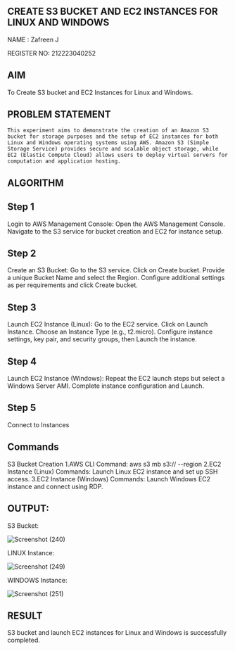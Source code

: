   ## CREATE S3 BUCKET AND EC2 INSTANCES FOR LINUX AND WINDOWS
NAME : Zafreen J

REGISTER NO: 212223040252

## AIM
To Create S3 bucket and EC2 Instances for Linux and Windows.
## PROBLEM STATEMENT
    This experiment aims to demonstrate the creation of an Amazon S3 bucket for storage purposes and the setup of EC2 instances for both Linux and Windows operating systems using AWS. Amazon S3 (Simple Storage Service) provides secure and scalable object storage, while EC2 (Elastic Compute Cloud) allows users to deploy virtual servers for computation and application hosting.

## ALGORITHM
 
## Step 1
Login to AWS Management Console:
  Open the AWS Management Console.
  Navigate to the S3 service for bucket creation and EC2 for instance setup.
## Step 2
Create an S3 Bucket:
Go to the S3 service.
Click on Create bucket.
Provide a unique Bucket Name and select the Region.
Configure additional settings as per requirements and click Create bucket.

## Step 3
Launch EC2 Instance (Linux):
Go to the EC2 service.
Click on Launch Instance.
Choose an Instance Type (e.g., t2.micro).
Configure instance settings, key pair, and security groups, then Launch the instance.

## Step 4
Launch EC2 Instance (Windows):
Repeat the EC2 launch steps but select a Windows Server AMI.
Complete instance configuration and Launch.

## Step 5
Connect to Instances


## Commands

S3 Bucket Creation
1.AWS CLI Command:
aws s3 mb s3:// --region
2.EC2 Instance (Linux) Commands:
Launch Linux EC2 instance and set up SSH access.
3.EC2 Instance (Windows) Commands:
Launch Windows EC2 instance and connect using RDP.

## OUTPUT:

S3 Bucket:

![Screenshot (240)](https://github.com/user-attachments/assets/8b7fb404-e02f-451e-8a77-90c3196152ab)


LINUX Instance:

![Screenshot (249)](https://github.com/user-attachments/assets/c8c4fe15-79dd-4212-996c-9fc9b0894a07)

 WINDOWS Instance:

![Screenshot (251)](https://github.com/user-attachments/assets/64fc6303-721d-4bcb-9415-4cc28b2ad20e)


 ## RESULT
  S3 bucket and launch EC2 instances for Linux and Windows is successfully completed.

  


